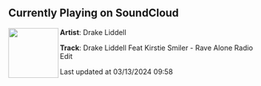 ## Currently Playing on SoundCloud

[<img align="left" width="100" src="https://i1.sndcdn.com/artworks-5tTLORC1YB6WQw3O-DijEjg-t500x500.jpg">](https://soundcloud.com/drake-liddell/drake-liddell-feat-kirstie-smiler-rave-alone-radio-edit?in=user-199626029-450517421/sets/kirstie-smiler-originals)

**Artist**: Drake Liddell 

**Track**: Drake Liddell Feat Kirstie Smiler - Rave Alone Radio Edit

Last updated at 03/13/2024 09:58
